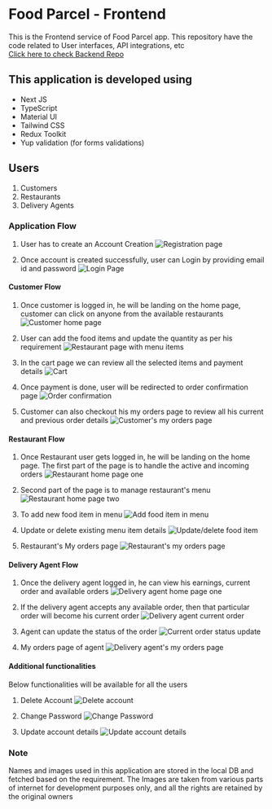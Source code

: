 # Food Parcel - Frontend
This is the Frontend service of Food Parcel app. This repository have the code related to User interfaces, API integrations, etc  
[Click here to check Backend Repo](https://github.com/Satyaveerjaligama/food-parcel-backend)

## This application is developed using
- Next JS
- TypeScript
- Material UI
- Tailwind CSS
- Redux Toolkit
- Yup validation (for forms validations)

## Users
1. Customers 
2. Restaurants
3. Delivery Agents

### Application Flow
1. User has to create an Account Creation
![Registration page](assets/readme-file-images/createAccount.png)

2. Once account is created successfully, user can Login by providing email id and password
![Login Page](assets/readme-file-images/login.png)

#### Customer Flow
1. Once customer is logged in, he will be landing on the home page, customer can click on anyone from the available restaurants
![Customer home page](assets/readme-file-images/customerHomePage.png)

2. User can add the food items and update the quantity as per his requirement
![Restaurant page with menu items](assets/readme-file-images/restaurantView.png)

3. In the cart page we can review all the selected items and payment details
![Cart](assets/readme-file-images/cart.png)

4. Once payment is done, user will be redirected to order confirmation page
![Order confirmation](assets/readme-file-images/orderConfirmation.png)

5. Customer can also checkout his my orders page to review all his current and previous order details
![Customer's my orders page](assets/readme-file-images/customerMyOrders.png)

#### Restaurant Flow
1. Once Restaurant user gets logged in, he will be landing on the home page. The first part of the page is to handle the active and incoming orders
![Restaurant home page one](assets/readme-file-images/restaurantHomePageOne.png)

2. Second part of the page is to manage restaurant's menu
![Restaurant home page two](assets/readme-file-images//restaurantHomePageTwo.png)

3. To add new food item in menu
![Add food item in menu](assets/readme-file-images/addMenuItem.png)

4. Update or delete existing menu item details
![Update/delete food item](assets/readme-file-images/updateMenuItem.png)

5. Restaurant's My orders page
![Restaurant's my orders page](assets/readme-file-images/restaurantMyOrders.png)

#### Delivery Agent Flow
1. Once the delivery agent logged in, he can view his earnings, current order and available orders
![Delivery agent home page one](assets/readme-file-images/deliveryAgentHomePageOne.png)

2. If the delivery agent accepts any available order, then that particular order will become his current order
![Delivery agent current order](assets/readme-file-images/deliveryAgentHomePageTwo.png)

3. Agent can update the status of the order
![Current order status update](assets/readme-file-images/deliveryAgentHomePageThree.png)

4. My orders page of agent
![Delivery agent's my orders page](assets/readme-file-images/deliveryAgentMyOrders.png)

#### Additional functionalities
Below functionalities will be available for all the users
1. Delete Account
![Delete account](assets/readme-file-images/myAccount.png)

2. Change Password
![Change Password](assets/readme-file-images/changePassword.png)

3. Update account details
![Update account details](assets/readme-file-images/updateAccountDetails.png)

### Note
Names and images used in this application are stored in the local DB and fetched based on the requirement. The Images are taken from various parts of internet for development purposes only, and all the rights are retained by the original owners
